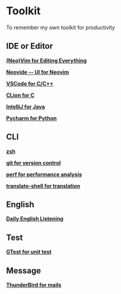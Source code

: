 # Toolkit
To remember my own toolkit for productivity

## IDE or Editor
[**(Neo)Vim for Editing Everything**](https://neovim.io/)

[**Neovide -- UI for Neovim**](https://github.com/neovide/neovide)

[**VSCode for C/C++**]()

[**CLion for C**]()

[**IntelliJ for Java**]()

[**Pycharm for Python**]()

## CLI
[**zsh**](https://ohmyz.sh/)

[**git for version control**](https://git-scm.com/)

[**perf for performance analysis**]()

[**translate-shell for translation**](https://github.com/soimort/translate-shell)

## English
[**Daily English Listening**](https://dict.eudic.net/ting)

## Test 
[**GTest for unit test**](https://github.com/google/googletest)

## Message
[**ThunderBird for mails**]()
